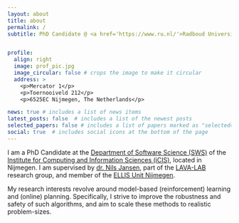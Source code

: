 ```yaml
---
layout: about
title: about
permalink: /
subtitle: PhD Candidate @ <a href='https://www.ru.nl/'>Radboud University Nijmegen</a> .


profile:
  align: right
  image: prof_pic.jpg
  image_circular: false # crops the image to make it circular
  address: >
    <p>Mercator 1</p>
    <p>Toernooiveld 212</p>
    <p>6525EC Nijmegen, The Netherlands</p>

news: true # includes a list of news items
latest_posts: false  # includes a list of the newest posts
selected_papers: false # includes a list of papers marked as "selected={true}"
social: true  # includes social icons at the bottom of the page
---
```


I am a PhD Candidate at the <a href='https://sws.cs.ru.nl/'>Department of Software Science (SWS)</a> of the <a href='https://www.ru.nl/icis/'>Institute for Computing and Information Sciences (iCIS)</a>, located in Nijmegen. I am supervised by <a href='nilsjansen.org'>dr. Nils Jansen</a>, part of the <a href='https://lava-lab.org/'>LAVA-LAB</a> research group, and member of the <a href='https://www.ru.nl/ai/ellis-unit'>ELLIS Unit Nijmegen</a>.

My research interests revolve around model-based (reinforcement) learning and (online) planning. Specifically, I strive to improve the robustness and safety of such algorithms, and aim to scale these methods to realistic problem-sizes.
